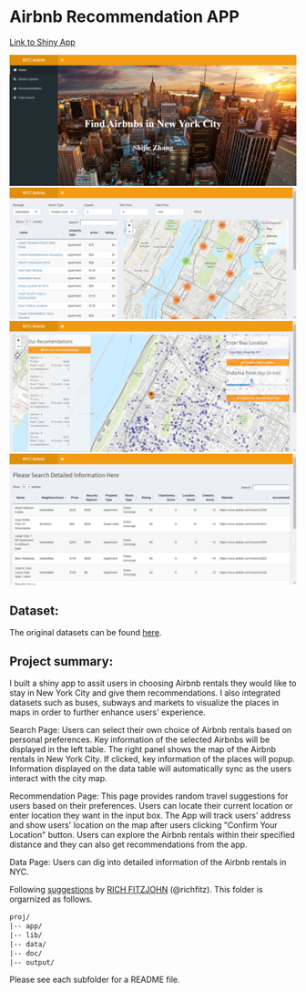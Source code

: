 # Airbnb Recommendation APP 

[Link to Shiny App](https://shijie.shinyapps.io/Airbnb/)

![panel1](fig/panel1.png)
![panel2](fig/panel2.png)
![panel3](fig/panel3.png)
![panel4](fig/panel4.png)


## **Dataset**: 

The original datasets can be found [here](http://insideairbnb.com/get-the-data.html). 

## **Project summary**: 

I built a shiny app to assit users in choosing Airbnb rentals they would like to stay in New York City and give them recommendations. I also integrated datasets such as buses, subways and markets to visualize the places in maps in order to further enhance users' experience.


Search Page: Users can select their own choice of Airbnb rentals based on personal preferences. Key information of the selected Airbnbs will be displayed in the left table. The right panel shows the map of the Airbnb rentals in New York City. If clicked, key information of the places will popup. Information displayed on the data table will automatically sync as the users interact with the city map. 

Recommendation Page: This page provides random travel suggestions for users based on their preferences. Users can locate their current location or enter location they want in the input box. The App will track users' address and show users'  location on the map after users clicking "Confirm Your Location" button. Users can explore the Airbnb rentals within their specified distance and they can also get recommendations from the app. 

Data Page: Users can dig into detailed information of the Airbnb rentals in NYC.



Following [suggestions](http://nicercode.github.io/blog/2013-04-05-projects/) by [RICH FITZJOHN](http://nicercode.github.io/about/#Team) (@richfitz). This folder is orgarnized as follows.

```
proj/
|-- app/
|-- lib/
|-- data/
|-- doc/
|-- output/
```

Please see each subfolder for a README file.

